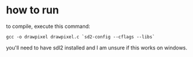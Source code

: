 # how to run

to compile, execute this command:
```
gcc -o drawpixel drawpixel.c `sd2-config --cflags --libs`
```
you'll need to have sdl2 installed and I am unsure if this works on windows.
